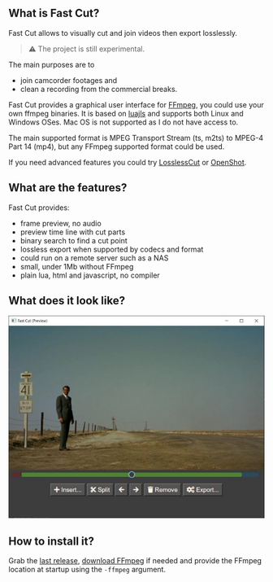 ## What is Fast Cut?

Fast Cut allows to visually cut and join videos then export losslessly.

> :warning: The project is still experimental.

The main purposes are to
* join camcorder footages and
* clean a recording from the commercial breaks.

Fast Cut provides a graphical user interface for [FFmpeg](https://www.ffmpeg.org/), you could use your own ffmpeg binaries.
It is based on [luajls](https://github.com/javalikescript/luajls) and supports both Linux and Windows OSes.
Mac OS is not supported as I do not have access to.

The main supported format is MPEG Transport Stream (ts, m2ts) to MPEG-4 Part 14 (mp4), but any FFmpeg supported format could be used.

If you need advanced features you could try [LosslessCut](https://github.com/mifi/lossless-cut) or [OpenShot](https://www.openshot.org/).

## What are the features?

Fast Cut provides:
* frame preview, no audio
* preview time line with cut parts
* binary search to find a cut point
* lossless export when supported by codecs and format
* could run on a remote server such as a NAS
* small, under 1Mb without FFmpeg
* plain lua, html and javascript, no compiler

## What does it look like?

<div align="center">
<img src="https://github.com/javalikescript/fcut/raw/main/screenshot.jpg" />
</div>

## How to install it?

Grab the [last release](https://github.com/javalikescript/fcut/releases/latest),
[download FFmpeg](https://www.ffmpeg.org/download.html) if needed and provide the FFmpeg location at startup using the `-ffmpeg` argument.
